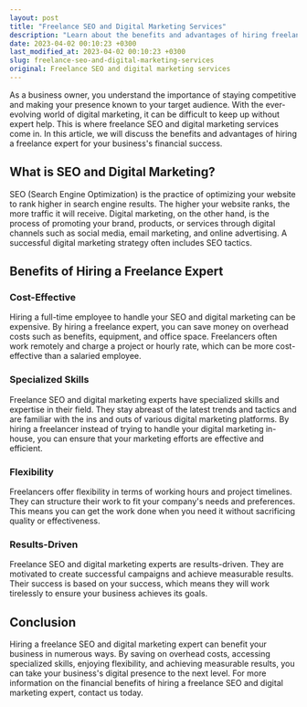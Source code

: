 ```yaml
---
layout: post
title: "Freelance SEO and Digital Marketing Services"
description: "Learn about the benefits and advantages of hiring freelance SEO and digital marketing services for your business's financial success."
date: 2023-04-02 00:10:23 +0300
last_modified_at: 2023-04-02 00:10:23 +0300
slug: freelance-seo-and-digital-marketing-services
original: Freelance SEO and digital marketing services
---
```

As a business owner, you understand the importance of staying competitive and making your presence known to your target audience. With the ever-evolving world of digital marketing, it can be difficult to keep up without expert help. This is where freelance SEO and digital marketing services come in. In this article, we will discuss the benefits and advantages of hiring a freelance expert for your business's financial success.

## What is SEO and Digital Marketing?

SEO (Search Engine Optimization) is the practice of optimizing your website to rank higher in search engine results. The higher your website ranks, the more traffic it will receive. Digital marketing, on the other hand, is the process of promoting your brand, products, or services through digital channels such as social media, email marketing, and online advertising. A successful digital marketing strategy often includes SEO tactics.

## Benefits of Hiring a Freelance Expert

### Cost-Effective

Hiring a full-time employee to handle your SEO and digital marketing can be expensive. By hiring a freelance expert, you can save money on overhead costs such as benefits, equipment, and office space. Freelancers often work remotely and charge a project or hourly rate, which can be more cost-effective than a salaried employee.

### Specialized Skills

Freelance SEO and digital marketing experts have specialized skills and expertise in their field. They stay abreast of the latest trends and tactics and are familiar with the ins and outs of various digital marketing platforms. By hiring a freelancer instead of trying to handle your digital marketing in-house, you can ensure that your marketing efforts are effective and efficient.

### Flexibility

Freelancers offer flexibility in terms of working hours and project timelines. They can structure their work to fit your company's needs and preferences. This means you can get the work done when you need it without sacrificing quality or effectiveness.

### Results-Driven

Freelance SEO and digital marketing experts are results-driven. They are motivated to create successful campaigns and achieve measurable results. Their success is based on your success, which means they will work tirelessly to ensure your business achieves its goals.

## Conclusion

Hiring a freelance SEO and digital marketing expert can benefit your business in numerous ways. By saving on overhead costs, accessing specialized skills, enjoying flexibility, and achieving measurable results, you can take your business's digital presence to the next level. For more information on the financial benefits of hiring a freelance SEO and digital marketing expert, contact us today.